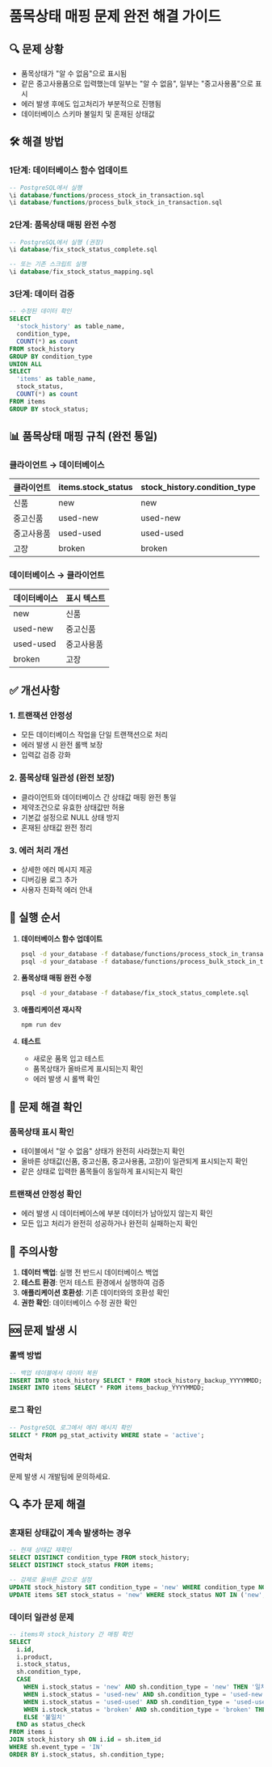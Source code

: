 # 품목상태 매핑 문제 완전 해결 가이드

## 🔍 문제 상황
- 품목상태가 "알 수 없음"으로 표시됨
- 같은 중고사용품으로 입력했는데 일부는 "알 수 없음", 일부는 "중고사용품"으로 표시
- 에러 발생 후에도 입고처리가 부분적으로 진행됨
- 데이터베이스 스키마 불일치 및 혼재된 상태값

## 🛠️ 해결 방법

### 1단계: 데이터베이스 함수 업데이트
```sql
-- PostgreSQL에서 실행
\i database/functions/process_stock_in_transaction.sql
\i database/functions/process_bulk_stock_in_transaction.sql
```

### 2단계: 품목상태 매핑 완전 수정
```sql
-- PostgreSQL에서 실행 (권장)
\i database/fix_stock_status_complete.sql

-- 또는 기존 스크립트 실행
\i database/fix_stock_status_mapping.sql
```

### 3단계: 데이터 검증
```sql
-- 수정된 데이터 확인
SELECT 
  'stock_history' as table_name,
  condition_type,
  COUNT(*) as count
FROM stock_history 
GROUP BY condition_type
UNION ALL
SELECT 
  'items' as table_name,
  stock_status,
  COUNT(*) as count
FROM items 
GROUP BY stock_status;
```

## 📊 품목상태 매핑 규칙 (완전 통일)

### 클라이언트 → 데이터베이스
| 클라이언트 | items.stock_status | stock_history.condition_type |
|------------|-------------------|------------------------------|
| 신품       | new               | new                          |
| 중고신품   | used-new          | used-new                    |
| 중고사용품 | used-used         | used-used                   |
| 고장       | broken            | broken                      |

### 데이터베이스 → 클라이언트
| 데이터베이스 | 표시 텍스트 |
|--------------|-------------|
| new          | 신품        |
| used-new     | 중고신품    |
| used-used    | 중고사용품  |
| broken       | 고장        |

## ✅ 개선사항

### 1. 트랜잭션 안정성
- 모든 데이터베이스 작업을 단일 트랜잭션으로 처리
- 에러 발생 시 완전 롤백 보장
- 입력값 검증 강화

### 2. 품목상태 일관성 (완전 보장)
- 클라이언트와 데이터베이스 간 상태값 매핑 완전 통일
- 제약조건으로 유효한 상태값만 허용
- 기본값 설정으로 NULL 상태 방지
- 혼재된 상태값 완전 정리

### 3. 에러 처리 개선
- 상세한 에러 메시지 제공
- 디버깅용 로그 추가
- 사용자 친화적 에러 안내

## 🚀 실행 순서

1. **데이터베이스 함수 업데이트**
   ```bash
   psql -d your_database -f database/functions/process_stock_in_transaction.sql
   psql -d your_database -f database/functions/process_bulk_stock_in_transaction.sql
   ```

2. **품목상태 매핑 완전 수정**
   ```bash
   psql -d your_database -f database/fix_stock_status_complete.sql
   ```

3. **애플리케이션 재시작**
   ```bash
   npm run dev
   ```

4. **테스트**
   - 새로운 품목 입고 테스트
   - 품목상태가 올바르게 표시되는지 확인
   - 에러 발생 시 롤백 확인

## 🔧 문제 해결 확인

### 품목상태 표시 확인
- 테이블에서 "알 수 없음" 상태가 완전히 사라졌는지 확인
- 올바른 상태값(신품, 중고신품, 중고사용품, 고장)이 일관되게 표시되는지 확인
- 같은 상태로 입력한 품목들이 동일하게 표시되는지 확인

### 트랜잭션 안정성 확인
- 에러 발생 시 데이터베이스에 부분 데이터가 남아있지 않는지 확인
- 모든 입고 처리가 완전히 성공하거나 완전히 실패하는지 확인

## 📝 주의사항

1. **데이터 백업**: 실행 전 반드시 데이터베이스 백업
2. **테스트 환경**: 먼저 테스트 환경에서 실행하여 검증
3. **애플리케이션 호환성**: 기존 데이터와의 호환성 확인
4. **권한 확인**: 데이터베이스 수정 권한 확인

## 🆘 문제 발생 시

### 롤백 방법
```sql
-- 백업 테이블에서 데이터 복원
INSERT INTO stock_history SELECT * FROM stock_history_backup_YYYYMMDD;
INSERT INTO items SELECT * FROM items_backup_YYYYMMDD;
```

### 로그 확인
```sql
-- PostgreSQL 로그에서 에러 메시지 확인
SELECT * FROM pg_stat_activity WHERE state = 'active';
```

### 연락처
문제 발생 시 개발팀에 문의하세요.

## 🔍 추가 문제 해결

### 혼재된 상태값이 계속 발생하는 경우
```sql
-- 현재 상태값 재확인
SELECT DISTINCT condition_type FROM stock_history;
SELECT DISTINCT stock_status FROM items;

-- 강제로 올바른 값으로 설정
UPDATE stock_history SET condition_type = 'new' WHERE condition_type NOT IN ('new', 'used-new', 'used-used', 'broken');
UPDATE items SET stock_status = 'new' WHERE stock_status NOT IN ('new', 'used-new', 'used-used', 'broken');
```

### 데이터 일관성 문제
```sql
-- items와 stock_history 간 매핑 확인
SELECT 
  i.id,
  i.product,
  i.stock_status,
  sh.condition_type,
  CASE 
    WHEN i.stock_status = 'new' AND sh.condition_type = 'new' THEN '일치'
    WHEN i.stock_status = 'used-new' AND sh.condition_type = 'used-new' THEN '일치'
    WHEN i.stock_status = 'used-used' AND sh.condition_type = 'used-used' THEN '일치'
    WHEN i.stock_status = 'broken' AND sh.condition_type = 'broken' THEN '일치'
    ELSE '불일치'
  END as status_check
FROM items i
JOIN stock_history sh ON i.id = sh.item_id
WHERE sh.event_type = 'IN'
ORDER BY i.stock_status, sh.condition_type;
```
